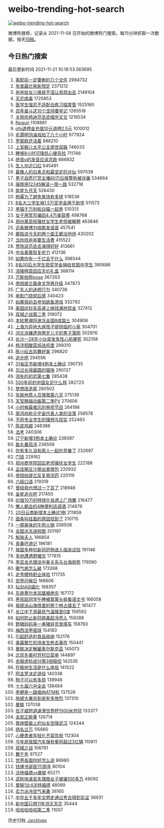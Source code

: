 # weibo-trending-hot-search

[![weibo-trending-hot-search](https://github.com/ameizi/weibo-trending-hot-search/actions/workflows/ci.yml/badge.svg)](https://github.com/ameizi/weibo-trending-hot-search/actions/workflows/ci.yml)

微博热搜榜，记录从 2021-11-08 日开始的微博热门搜索。每15分钟抓取一次数据，按天[归档](./archives)。

## 今日热门搜索

<!-- BEGIN --> 
最后更新时间 2021-11-21 10:18:53.563695 
1. [离职前一定要删的几个文件](https://s.weibo.com/weibo?q=%23%E7%A6%BB%E8%81%8C%E5%89%8D%E4%B8%80%E5%AE%9A%E8%A6%81%E5%88%A0%E7%9A%84%E5%87%A0%E4%B8%AA%E6%96%87%E4%BB%B6%23&Refer=top) 2994732
1. [年度最烂电影预定](https://s.weibo.com/weibo?q=%23%E5%B9%B4%E5%BA%A6%E6%9C%80%E7%83%82%E7%94%B5%E5%BD%B1%E9%A2%84%E5%AE%9A%23&Refer=top) 2371212
1. [爸爸给女儿换尿不湿让叔叔出去](https://s.weibo.com/weibo?q=%23%E7%88%B8%E7%88%B8%E7%BB%99%E5%A5%B3%E5%84%BF%E6%8D%A2%E5%B0%BF%E4%B8%8D%E6%B9%BF%E8%AE%A9%E5%8F%94%E5%8F%94%E5%87%BA%E5%8E%BB%23&Refer=top) 2149104
1. [天花病毒](https://s.weibo.com/weibo?q=%23%E5%A4%A9%E8%8A%B1%E7%97%85%E6%AF%92%23&Refer=top) 1725853
1. [医学生强忍不适配合练习插胃管](https://s.weibo.com/weibo?q=%23%E5%8C%BB%E5%AD%A6%E7%94%9F%E5%BC%BA%E5%BF%8D%E4%B8%8D%E9%80%82%E9%85%8D%E5%90%88%E7%BB%83%E4%B9%A0%E6%8F%92%E8%83%83%E7%AE%A1%23&Refer=top) 1525160
1. [百年奋斗这10个坚持要牢记](https://s.weibo.com/weibo?q=%23%E7%99%BE%E5%B9%B4%E5%A5%8B%E6%96%97%E8%BF%9910%E4%B8%AA%E5%9D%9A%E6%8C%81%E8%A6%81%E7%89%A2%E8%AE%B0%23&Refer=top) 1265518
1. [关晓彤杨迪范丞丞唱穷叉叉](https://s.weibo.com/weibo?q=%23%E5%85%B3%E6%99%93%E5%BD%A4%E6%9D%A8%E8%BF%AA%E8%8C%83%E4%B8%9E%E4%B8%9E%E5%94%B1%E7%A9%B7%E5%8F%89%E5%8F%89%23&Refer=top) 1216534
1. [Nuguri](https://s.weibo.com/weibo?q=Nuguri&Refer=top) 1108881
1. [ofo退押金充值10元退押2.5元](https://s.weibo.com/weibo?q=ofo%E9%80%80%E6%8A%BC%E9%87%91%E5%85%85%E5%80%BC10%E5%85%83%E9%80%80%E6%8A%BC2.5%E5%85%83&Refer=top) 1010012
1. [俞灏明泡澡戏拍了八个小时](https://s.weibo.com/weibo?q=%23%E4%BF%9E%E7%81%8F%E6%98%8E%E6%B3%A1%E6%BE%A1%E6%88%8F%E6%8B%8D%E4%BA%86%E5%85%AB%E4%B8%AA%E5%B0%8F%E6%97%B6%23&Refer=top) 977924
1. [罗密欧还活着](https://s.weibo.com/weibo?q=%23%E7%BD%97%E5%AF%86%E6%AC%A7%E8%BF%98%E6%B4%BB%E7%9D%80%23&Refer=top) 888210
1. [上官婉儿太平公主盛世双姝](https://s.weibo.com/weibo?q=%23%E4%B8%8A%E5%AE%98%E5%A9%89%E5%84%BF%E5%A4%AA%E5%B9%B3%E5%85%AC%E4%B8%BB%E7%9B%9B%E4%B8%96%E5%8F%8C%E5%A7%9D%23&Refer=top) 746033
1. [睡够8小时可降低心梗风险](https://s.weibo.com/weibo?q=%23%E7%9D%A1%E5%A4%9F8%E5%B0%8F%E6%97%B6%E5%8F%AF%E9%99%8D%E4%BD%8E%E5%BF%83%E6%A2%97%E9%A3%8E%E9%99%A9%23&Refer=top) 711746
1. [拼音o的发音应该念欧](https://s.weibo.com/weibo?q=%23%E6%8B%BC%E9%9F%B3o%E7%9A%84%E5%8F%91%E9%9F%B3%E5%BA%94%E8%AF%A5%E5%BF%B5%E6%AC%A7%23&Refer=top) 686832
1. [生人勿近口红](https://s.weibo.com/weibo?q=%E7%94%9F%E4%BA%BA%E5%8B%BF%E8%BF%91%E5%8F%A3%E7%BA%A2&Refer=top) 645491
1. [最像人的白素贞和最坚定的许仙](https://s.weibo.com/weibo?q=%E6%9C%80%E5%83%8F%E4%BA%BA%E7%9A%84%E7%99%BD%E7%B4%A0%E8%B4%9E%E5%92%8C%E6%9C%80%E5%9D%9A%E5%AE%9A%E7%9A%84%E8%AE%B8%E4%BB%99&Refer=top) 597038
1. [男子自愿打赏主播80万后报警称被诈骗](https://s.weibo.com/weibo?q=%23%E7%94%B7%E5%AD%90%E8%87%AA%E6%84%BF%E6%89%93%E8%B5%8F%E4%B8%BB%E6%92%AD80%E4%B8%87%E5%90%8E%E6%8A%A5%E8%AD%A6%E7%A7%B0%E8%A2%AB%E8%AF%88%E9%AA%97%23&Refer=top) 534664
1. [康辉用12345解读一带一路](https://s.weibo.com/weibo?q=%23%E5%BA%B7%E8%BE%89%E7%94%A812345%E8%A7%A3%E8%AF%BB%E4%B8%80%E5%B8%A6%E4%B8%80%E8%B7%AF%23&Refer=top) 532718
1. [偷星九月天](https://s.weibo.com/weibo?q=%23%E5%81%B7%E6%98%9F%E4%B9%9D%E6%9C%88%E5%A4%A9%23&Refer=top) 526430
1. [杨幂为了避免笑场有多拼](https://s.weibo.com/weibo?q=%23%E6%9D%A8%E5%B9%82%E4%B8%BA%E4%BA%86%E9%81%BF%E5%85%8D%E7%AC%91%E5%9C%BA%E6%9C%89%E5%A4%9A%E6%8B%BC%23&Refer=top) 518536
1. [8名大三学生捐1.5万奖学金用于助学](https://s.weibo.com/weibo?q=%238%E5%90%8D%E5%A4%A7%E4%B8%89%E5%AD%A6%E7%94%9F%E6%8D%901.5%E4%B8%87%E5%A5%96%E5%AD%A6%E9%87%91%E7%94%A8%E4%BA%8E%E5%8A%A9%E5%AD%A6%23&Refer=top) 511573
1. [黑猫千万别和白猫一起养](https://s.weibo.com/weibo?q=%23%E9%BB%91%E7%8C%AB%E5%8D%83%E4%B8%87%E5%88%AB%E5%92%8C%E7%99%BD%E7%8C%AB%E4%B8%80%E8%B5%B7%E5%85%BB%23&Refer=top) 510313
1. [女子用冥币骗回4.4万美容费](https://s.weibo.com/weibo?q=%23%E5%A5%B3%E5%AD%90%E7%94%A8%E5%86%A5%E5%B8%81%E9%AA%97%E5%9B%9E4.4%E4%B8%87%E7%BE%8E%E5%AE%B9%E8%B4%B9%23&Refer=top) 498768
1. [郑州某高校骚扰女学生老师被解聘](https://s.weibo.com/weibo?q=%23%E9%83%91%E5%B7%9E%E6%9F%90%E9%AB%98%E6%A0%A1%E9%AA%9A%E6%89%B0%E5%A5%B3%E5%AD%A6%E7%94%9F%E8%80%81%E5%B8%88%E8%A2%AB%E8%A7%A3%E8%81%98%23&Refer=top) 463846
1. [这条微博为啥能发语音](https://s.weibo.com/weibo?q=%23%E8%BF%99%E6%9D%A1%E5%BE%AE%E5%8D%9A%E4%B8%BA%E5%95%A5%E8%83%BD%E5%8F%91%E8%AF%AD%E9%9F%B3%23&Refer=top) 457541
1. [鹿晗说今天的两个面王都没他帅](https://s.weibo.com/weibo?q=%23%E9%B9%BF%E6%99%97%E8%AF%B4%E4%BB%8A%E5%A4%A9%E7%9A%84%E4%B8%A4%E4%B8%AA%E9%9D%A2%E7%8E%8B%E9%83%BD%E6%B2%A1%E4%BB%96%E5%B8%85%23&Refer=top) 430202
1. [当你找爸爸要生活费](https://s.weibo.com/weibo?q=%23%E5%BD%93%E4%BD%A0%E6%89%BE%E7%88%B8%E7%88%B8%E8%A6%81%E7%94%9F%E6%B4%BB%E8%B4%B9%23&Refer=top) 415522
1. [贾玲说范丞丞演得好好](https://s.weibo.com/weibo?q=%23%E8%B4%BE%E7%8E%B2%E8%AF%B4%E8%8C%83%E4%B8%9E%E4%B8%9E%E6%BC%94%E5%BE%97%E5%A5%BD%E5%A5%BD%23&Refer=top) 413661
1. [中岛美嘉恢复听力](https://s.weibo.com/weibo?q=%23%E4%B8%AD%E5%B2%9B%E7%BE%8E%E5%98%89%E6%81%A2%E5%A4%8D%E5%90%AC%E5%8A%9B%23&Refer=top) 412136
1. [如果你有一千亿会干什么](https://s.weibo.com/weibo?q=%23%E5%A6%82%E6%9E%9C%E4%BD%A0%E6%9C%89%E4%B8%80%E5%8D%83%E4%BA%BF%E4%BC%9A%E5%B9%B2%E4%BB%80%E4%B9%88%23&Refer=top) 398544
1. [8名00后大学生把奖学金捐给贫困中学生](https://s.weibo.com/weibo?q=%238%E5%90%8D00%E5%90%8E%E5%A4%A7%E5%AD%A6%E7%94%9F%E6%8A%8A%E5%A5%96%E5%AD%A6%E9%87%91%E6%8D%90%E7%BB%99%E8%B4%AB%E5%9B%B0%E4%B8%AD%E5%AD%A6%E7%94%9F%23&Refer=top) 380686
1. [涪陵榨菜回应天价礼盒](https://s.weibo.com/weibo?q=%23%E6%B6%AA%E9%99%B5%E6%A6%A8%E8%8F%9C%E5%9B%9E%E5%BA%94%E5%A4%A9%E4%BB%B7%E7%A4%BC%E7%9B%92%23&Refer=top) 368114
1. [万能拍照pose](https://s.weibo.com/weibo?q=%23%E4%B8%87%E8%83%BD%E6%8B%8D%E7%85%A7pose%23&Refer=top) 367263
1. [帝旭缇兰替身文学再升级](https://s.weibo.com/weibo?q=%23%E5%B8%9D%E6%97%AD%E7%BC%87%E5%85%B0%E6%9B%BF%E8%BA%AB%E6%96%87%E5%AD%A6%E5%86%8D%E5%8D%87%E7%BA%A7%23&Refer=top) 347873
1. [广东人的迷惑行为](https://s.weibo.com/weibo?q=%E5%B9%BF%E4%B8%9C%E4%BA%BA%E7%9A%84%E8%BF%B7%E6%83%91%E8%A1%8C%E4%B8%BA&Refer=top) 340738
1. [电影门锁观后感](https://s.weibo.com/weibo?q=%23%E7%94%B5%E5%BD%B1%E9%97%A8%E9%94%81%E8%A7%82%E5%90%8E%E6%84%9F%23&Refer=top) 340423
1. [如果我妈去参加姚鱼游戏](https://s.weibo.com/weibo?q=%E5%A6%82%E6%9E%9C%E6%88%91%E5%A6%88%E5%8E%BB%E5%8F%82%E5%8A%A0%E5%A7%9A%E9%B1%BC%E6%B8%B8%E6%88%8F&Refer=top) 332792
1. [美国运钞车高速上掉钱满地现金](https://s.weibo.com/weibo?q=%23%E7%BE%8E%E5%9B%BD%E8%BF%90%E9%92%9E%E8%BD%A6%E9%AB%98%E9%80%9F%E4%B8%8A%E6%8E%89%E9%92%B1%E6%BB%A1%E5%9C%B0%E7%8E%B0%E9%87%91%23&Refer=top) 327412
1. [双城之战第二季](https://s.weibo.com/weibo?q=%E5%8F%8C%E5%9F%8E%E4%B9%8B%E6%88%98%E7%AC%AC%E4%BA%8C%E5%AD%A3&Refer=top) 319072
1. [本轮寒潮将速冻全国8成国土](https://s.weibo.com/weibo?q=%23%E6%9C%AC%E8%BD%AE%E5%AF%92%E6%BD%AE%E5%B0%86%E9%80%9F%E5%86%BB%E5%85%A8%E5%9B%BD8%E6%88%90%E5%9B%BD%E5%9C%9F%23&Refer=top) 304908
1. [上海为异地大病孩子提供临时小家](https://s.weibo.com/weibo?q=%23%E4%B8%8A%E6%B5%B7%E4%B8%BA%E5%BC%82%E5%9C%B0%E5%A4%A7%E7%97%85%E5%AD%A9%E5%AD%90%E6%8F%90%E4%BE%9B%E4%B8%B4%E6%97%B6%E5%B0%8F%E5%AE%B6%23&Refer=top) 304701
1. [河北涉嫌遗弃两岁儿子的男子落网](https://s.weibo.com/weibo?q=%23%E6%B2%B3%E5%8C%97%E6%B6%89%E5%AB%8C%E9%81%97%E5%BC%83%E4%B8%A4%E5%B2%81%E5%84%BF%E5%AD%90%E7%9A%84%E7%94%B7%E5%AD%90%E8%90%BD%E7%BD%91%23&Refer=top) 302976
1. [长沙一28岁小伙突发急性心肌梗死](https://s.weibo.com/weibo?q=%23%E9%95%BF%E6%B2%99%E4%B8%8028%E5%B2%81%E5%B0%8F%E4%BC%99%E7%AA%81%E5%8F%91%E6%80%A5%E6%80%A7%E5%BF%83%E8%82%8C%E6%A2%97%E6%AD%BB%23&Refer=top) 302158
1. [杨洋把酸菜炖进鸡里](https://s.weibo.com/weibo?q=%23%E6%9D%A8%E6%B4%8B%E6%8A%8A%E9%85%B8%E8%8F%9C%E7%82%96%E8%BF%9B%E9%B8%A1%E9%87%8C%23&Refer=top) 299310
1. [陈小纭古风舞好美](https://s.weibo.com/weibo?q=%23%E9%99%88%E5%B0%8F%E7%BA%AD%E5%8F%A4%E9%A3%8E%E8%88%9E%E5%A5%BD%E7%BE%8E%23&Refer=top) 296820
1. [追光吧](https://s.weibo.com/weibo?q=%E8%BF%BD%E5%85%89%E5%90%A7&Refer=top) 294556
1. [31省区市新增4例本土确诊](https://s.weibo.com/weibo?q=%2331%E7%9C%81%E5%8C%BA%E5%B8%82%E6%96%B0%E5%A2%9E4%E4%BE%8B%E6%9C%AC%E5%9C%9F%E7%A1%AE%E8%AF%8A%23&Refer=top) 290735
1. [见过长得最圆的猫咪](https://s.weibo.com/weibo?q=%23%E8%A7%81%E8%BF%87%E9%95%BF%E5%BE%97%E6%9C%80%E5%9C%86%E7%9A%84%E7%8C%AB%E5%92%AA%23&Refer=top) 290127
1. [消失的初恋第七集](https://s.weibo.com/weibo?q=%23%E6%B6%88%E5%A4%B1%E7%9A%84%E5%88%9D%E6%81%8B%E7%AC%AC%E4%B8%83%E9%9B%86%23&Refer=top) 285438
1. [500年前的中国女足什么样](https://s.weibo.com/weibo?q=%23500%E5%B9%B4%E5%89%8D%E7%9A%84%E4%B8%AD%E5%9B%BD%E5%A5%B3%E8%B6%B3%E4%BB%80%E4%B9%88%E6%A0%B7%23&Refer=top) 282723
1. [梦想改造家](https://s.weibo.com/weibo?q=%E6%A2%A6%E6%83%B3%E6%94%B9%E9%80%A0%E5%AE%B6&Refer=top) 280502
1. [失联地质人员搜救第六天](https://s.weibo.com/weibo?q=%E5%A4%B1%E8%81%94%E5%9C%B0%E8%B4%A8%E4%BA%BA%E5%91%98%E6%90%9C%E6%95%91%E7%AC%AC%E5%85%AD%E5%A4%A9&Refer=top) 275136
1. [天官赐福动画第二季PV](https://s.weibo.com/weibo?q=%23%E5%A4%A9%E5%AE%98%E8%B5%90%E7%A6%8F%E5%8A%A8%E7%94%BB%E7%AC%AC%E4%BA%8C%E5%AD%A3PV%23&Refer=top) 270606
1. [小时候最难忘的电视节目](https://s.weibo.com/weibo?q=%23%E5%B0%8F%E6%97%B6%E5%80%99%E6%9C%80%E9%9A%BE%E5%BF%98%E7%9A%84%E7%94%B5%E8%A7%86%E8%8A%82%E7%9B%AE%23&Refer=top) 264198
1. [周鸿祎称元宇宙代表人类的没落](https://s.weibo.com/weibo?q=%23%E5%91%A8%E9%B8%BF%E7%A5%8E%E7%A7%B0%E5%85%83%E5%AE%87%E5%AE%99%E4%BB%A3%E8%A1%A8%E4%BA%BA%E7%B1%BB%E7%9A%84%E6%B2%A1%E8%90%BD%23&Refer=top) 258578
1. [不同专业学生的理想与现实](https://s.weibo.com/weibo?q=%23%E4%B8%8D%E5%90%8C%E4%B8%93%E4%B8%9A%E5%AD%A6%E7%94%9F%E7%9A%84%E7%90%86%E6%83%B3%E4%B8%8E%E7%8E%B0%E5%AE%9E%23&Refer=top) 252463
1. [陈皮鸡翅](https://s.weibo.com/weibo?q=%E9%99%88%E7%9A%AE%E9%B8%A1%E7%BF%85&Refer=top) 246388
1. [法考](https://s.weibo.com/weibo?q=%23%E6%B3%95%E8%80%83%23&Refer=top) 240306
1. [辽宁新增3例本土确诊](https://s.weibo.com/weibo?q=%23%E8%BE%BD%E5%AE%81%E6%96%B0%E5%A2%9E3%E4%BE%8B%E6%9C%AC%E5%9C%9F%E7%A1%AE%E8%AF%8A%23&Refer=top) 239397
1. [鱼丸番茄汤](https://s.weibo.com/weibo?q=%E9%B1%BC%E4%B8%B8%E7%95%AA%E8%8C%84%E6%B1%A4&Refer=top) 236509
1. [你有多久没和家人一起吃早餐了](https://s.weibo.com/weibo?q=%23%E4%BD%A0%E6%9C%89%E5%A4%9A%E4%B9%85%E6%B2%A1%E5%92%8C%E5%AE%B6%E4%BA%BA%E4%B8%80%E8%B5%B7%E5%90%83%E6%97%A9%E9%A4%90%E4%BA%86%23&Refer=top) 232697
1. [门锁](https://s.weibo.com/weibo?q=%E9%97%A8%E9%94%81&Refer=top) 229162
1. [郑州商学院回应老师骚扰女学生](https://s.weibo.com/weibo?q=%23%E9%83%91%E5%B7%9E%E5%95%86%E5%AD%A6%E9%99%A2%E5%9B%9E%E5%BA%94%E8%80%81%E5%B8%88%E9%AA%9A%E6%89%B0%E5%A5%B3%E5%AD%A6%E7%94%9F%23&Refer=top) 222188
1. [孟佳喝豆汁喝出表情包](https://s.weibo.com/weibo?q=%23%E5%AD%9F%E4%BD%B3%E5%96%9D%E8%B1%86%E6%B1%81%E5%96%9D%E5%87%BA%E8%A1%A8%E6%83%85%E5%8C%85%23&Refer=top) 220932
1. [帝旭给缇兰反复喝凉药](https://s.weibo.com/weibo?q=%23%E5%B8%9D%E6%97%AD%E7%BB%99%E7%BC%87%E5%85%B0%E5%8F%8D%E5%A4%8D%E5%96%9D%E5%87%89%E8%8D%AF%23&Refer=top) 220119
1. [六级口语](https://s.weibo.com/weibo?q=%E5%85%AD%E7%BA%A7%E5%8F%A3%E8%AF%AD&Refer=top) 219319
1. [曾经我也想过一了百了](https://s.weibo.com/weibo?q=%23%E6%9B%BE%E7%BB%8F%E6%88%91%E4%B9%9F%E6%83%B3%E8%BF%87%E4%B8%80%E4%BA%86%E7%99%BE%E4%BA%86%23&Refer=top) 218946
1. [金星追光吧](https://s.weibo.com/weibo?q=%E9%87%91%E6%98%9F%E8%BF%BD%E5%85%89%E5%90%A7&Refer=top) 217450
1. [价值10万的特效化妆遇上广场舞](https://s.weibo.com/weibo?q=%E4%BB%B7%E5%80%BC10%E4%B8%87%E7%9A%84%E7%89%B9%E6%95%88%E5%8C%96%E5%A6%86%E9%81%87%E4%B8%8A%E5%B9%BF%E5%9C%BA%E8%88%9E&Refer=top) 216477
1. [懒人都会的4种便利店调酒](https://s.weibo.com/weibo?q=%E6%87%92%E4%BA%BA%E9%83%BD%E4%BC%9A%E7%9A%844%E7%A7%8D%E4%BE%BF%E5%88%A9%E5%BA%97%E8%B0%83%E9%85%92&Refer=top) 214879
1. [20日云南新增本土确诊1例](https://s.weibo.com/weibo?q=%2320%E6%97%A5%E4%BA%91%E5%8D%97%E6%96%B0%E5%A2%9E%E6%9C%AC%E5%9C%9F%E7%A1%AE%E8%AF%8A1%E4%BE%8B%23&Refer=top) 211859
1. [面条叫挂面的原因找到了](https://s.weibo.com/weibo?q=%23%E9%9D%A2%E6%9D%A1%E5%8F%AB%E6%8C%82%E9%9D%A2%E7%9A%84%E5%8E%9F%E5%9B%A0%E6%89%BE%E5%88%B0%E4%BA%86%23&Refer=top) 210715
1. [一顿美味的牛肉火锅](https://s.weibo.com/weibo?q=%E4%B8%80%E9%A1%BF%E7%BE%8E%E5%91%B3%E7%9A%84%E7%89%9B%E8%82%89%E7%81%AB%E9%94%85&Refer=top) 206508
1. [全国冰冻进程图](https://s.weibo.com/weibo?q=%23%E5%85%A8%E5%9B%BD%E5%86%B0%E5%86%BB%E8%BF%9B%E7%A8%8B%E5%9B%BE%23&Refer=top) 201197
1. [斛珠夫人](https://s.weibo.com/weibo?q=%E6%96%9B%E7%8F%A0%E5%A4%AB%E4%BA%BA&Refer=top) 196854
1. [青春环游记](https://s.weibo.com/weibo?q=%E9%9D%92%E6%98%A5%E7%8E%AF%E6%B8%B8%E8%AE%B0&Refer=top) 196181
1. [我国多种抗新冠药物进入临床试验](https://s.weibo.com/weibo?q=%23%E6%88%91%E5%9B%BD%E5%A4%9A%E7%A7%8D%E6%8A%97%E6%96%B0%E5%86%A0%E8%8D%AF%E7%89%A9%E8%BF%9B%E5%85%A5%E4%B8%B4%E5%BA%8A%E8%AF%95%E9%AA%8C%23&Refer=top) 191146
1. [多地遭遇野猪灾](https://s.weibo.com/weibo?q=%23%E5%A4%9A%E5%9C%B0%E9%81%AD%E9%81%87%E9%87%8E%E7%8C%AA%E7%81%BE%23&Refer=top) 177615
1. [李显龙总理谈中美关系与台海局势](https://s.weibo.com/weibo?q=%E6%9D%8E%E6%98%BE%E9%BE%99%E6%80%BB%E7%90%86%E8%B0%88%E4%B8%AD%E7%BE%8E%E5%85%B3%E7%B3%BB%E4%B8%8E%E5%8F%B0%E6%B5%B7%E5%B1%80%E5%8A%BF&Refer=top) 176590
1. [暖气病怎么破](https://s.weibo.com/weibo?q=%23%E6%9A%96%E6%B0%94%E7%97%85%E6%80%8E%E4%B9%88%E7%A0%B4%23&Refer=top) 173268
1. [走秀模特职业体验](https://s.weibo.com/weibo?q=%E8%B5%B0%E7%A7%80%E6%A8%A1%E7%89%B9%E8%81%8C%E4%B8%9A%E4%BD%93%E9%AA%8C&Refer=top) 171735
1. [世界问候日](https://s.weibo.com/weibo?q=%23%E4%B8%96%E7%95%8C%E9%97%AE%E5%80%99%E6%97%A5%23&Refer=top) 168606
1. [仙剑4动画化](https://s.weibo.com/weibo?q=%23%E4%BB%99%E5%89%914%E5%8A%A8%E7%94%BB%E5%8C%96%23&Refer=top) 168357
1. [东南墨尔本凤凰被绝杀](https://s.weibo.com/weibo?q=%23%E4%B8%9C%E5%8D%97%E5%A2%A8%E5%B0%94%E6%9C%AC%E5%87%A4%E5%87%B0%E8%A2%AB%E7%BB%9D%E6%9D%80%23&Refer=top) 167172
1. [男孩趁同学午睡被窝蒙头偷看语文书](https://s.weibo.com/weibo?q=%23%E7%94%B7%E5%AD%A9%E8%B6%81%E5%90%8C%E5%AD%A6%E5%8D%88%E7%9D%A1%E8%A2%AB%E7%AA%9D%E8%92%99%E5%A4%B4%E5%81%B7%E7%9C%8B%E8%AF%AD%E6%96%87%E4%B9%A6%23&Refer=top) 166058
1. [我就派山海情里的那个林占熺去了](https://s.weibo.com/weibo?q=%23%E6%88%91%E5%B0%B1%E6%B4%BE%E5%B1%B1%E6%B5%B7%E6%83%85%E9%87%8C%E7%9A%84%E9%82%A3%E4%B8%AA%E6%9E%97%E5%8D%A0%E7%86%BA%E5%8E%BB%E4%BA%86%23&Refer=top) 161477
1. [长江中下游最低气温降至0度](https://s.weibo.com/weibo?q=%23%E9%95%BF%E6%B1%9F%E4%B8%AD%E4%B8%8B%E6%B8%B8%E6%9C%80%E4%BD%8E%E6%B0%94%E6%B8%A9%E9%99%8D%E8%87%B30%E5%BA%A6%23&Refer=top) 159592
1. [如何防止新冠病毒趁冷而入](https://s.weibo.com/weibo?q=%23%E5%A6%82%E4%BD%95%E9%98%B2%E6%AD%A2%E6%96%B0%E5%86%A0%E7%97%85%E6%AF%92%E8%B6%81%E5%86%B7%E8%80%8C%E5%85%A5%23&Refer=top) 159288
1. [野猪妈妈率一串猪娃觅食撞车](https://s.weibo.com/weibo?q=%23%E9%87%8E%E7%8C%AA%E5%A6%88%E5%A6%88%E7%8E%87%E4%B8%80%E4%B8%B2%E7%8C%AA%E5%A8%83%E8%A7%85%E9%A3%9F%E6%92%9E%E8%BD%A6%23&Refer=top) 158783
1. [梅西法甲首球](https://s.weibo.com/weibo?q=%23%E6%A2%85%E8%A5%BF%E6%B3%95%E7%94%B2%E9%A6%96%E7%90%83%23&Refer=top) 154183
1. [引起舒适的食品收纳](https://s.weibo.com/weibo?q=%E5%BC%95%E8%B5%B7%E8%88%92%E9%80%82%E7%9A%84%E9%A3%9F%E5%93%81%E6%94%B6%E7%BA%B3&Refer=top) 152176
1. [美最繁忙机场发生枪击事件](https://s.weibo.com/weibo?q=%23%E7%BE%8E%E6%9C%80%E7%B9%81%E5%BF%99%E6%9C%BA%E5%9C%BA%E5%8F%91%E7%94%9F%E6%9E%AA%E5%87%BB%E4%BA%8B%E4%BB%B6%23&Refer=top) 150441
1. [曼联决定解雇索尔斯克亚](https://s.weibo.com/weibo?q=%23%E6%9B%BC%E8%81%94%E5%86%B3%E5%AE%9A%E8%A7%A3%E9%9B%87%E7%B4%A2%E5%B0%94%E6%96%AF%E5%85%8B%E4%BA%9A%23&Refer=top) 145073
1. [北京冬奥村开村日菜单](https://s.weibo.com/weibo?q=%23%E5%8C%97%E4%BA%AC%E5%86%AC%E5%A5%A5%E6%9D%91%E5%BC%80%E6%9D%91%E6%97%A5%E8%8F%9C%E5%8D%95%23&Refer=top) 144897
1. [衣服虚标成分需3倍赔偿](https://s.weibo.com/weibo?q=%23%E8%A1%A3%E6%9C%8D%E8%99%9A%E6%A0%87%E6%88%90%E5%88%86%E9%9C%803%E5%80%8D%E8%B5%94%E5%81%BF%23&Refer=top) 142535
1. [在极地生活是什么体验](https://s.weibo.com/weibo?q=%23%E5%9C%A8%E6%9E%81%E5%9C%B0%E7%94%9F%E6%B4%BB%E6%98%AF%E4%BB%80%E4%B9%88%E4%BD%93%E9%AA%8C%23&Refer=top) 141522
1. [阿圭罗决定退役](https://s.weibo.com/weibo?q=%23%E9%98%BF%E5%9C%AD%E7%BD%97%E5%86%B3%E5%AE%9A%E9%80%80%E5%BD%B9%23&Refer=top) 140338
1. [狗子可以有多损](https://s.weibo.com/weibo?q=%23%E7%8B%97%E5%AD%90%E5%8F%AF%E4%BB%A5%E6%9C%89%E5%A4%9A%E6%8D%9F%23&Refer=top) 139946
1. [十九届六中全会](https://s.weibo.com/weibo?q=%23%E5%8D%81%E4%B9%9D%E5%B1%8A%E5%85%AD%E4%B8%AD%E5%85%A8%E4%BC%9A%23&Refer=top) 139494
1. [李健是一路唱响ATM机](https://s.weibo.com/weibo?q=%23%E6%9D%8E%E5%81%A5%E6%98%AF%E4%B8%80%E8%B7%AF%E5%94%B1%E5%93%8DATM%E6%9C%BA%23&Refer=top) 137526
1. [旅顺大屠杀到底有多惨烈](https://s.weibo.com/weibo?q=%23%E6%97%85%E9%A1%BA%E5%A4%A7%E5%B1%A0%E6%9D%80%E5%88%B0%E5%BA%95%E6%9C%89%E5%A4%9A%E6%83%A8%E7%83%88%23&Refer=top) 137310
1. [曼联](https://s.weibo.com/weibo?q=%E6%9B%BC%E8%81%94&Refer=top) 137038
1. [任子威短道速滑世界杯1500米夺冠](https://s.weibo.com/weibo?q=%23%E4%BB%BB%E5%AD%90%E5%A8%81%E7%9F%AD%E9%81%93%E9%80%9F%E6%BB%91%E4%B8%96%E7%95%8C%E6%9D%AF1500%E7%B1%B3%E5%A4%BA%E5%86%A0%23&Refer=top) 133377
1. [全民正能量](https://s.weibo.com/weibo?q=%23%E5%85%A8%E6%B0%91%E6%AD%A3%E8%83%BD%E9%87%8F%23&Refer=top) 126714
1. [敦煌壁画上的仙女空降武汉](https://s.weibo.com/weibo?q=%23%E6%95%A6%E7%85%8C%E5%A3%81%E7%94%BB%E4%B8%8A%E7%9A%84%E4%BB%99%E5%A5%B3%E7%A9%BA%E9%99%8D%E6%AD%A6%E6%B1%89%23&Refer=top) 124344
1. [扬名立万](https://s.weibo.com/weibo?q=%E6%89%AC%E5%90%8D%E7%AB%8B%E4%B8%87&Refer=top) 115660
1. [心梗患者年轻化不容忽视](https://s.weibo.com/weibo?q=%23%E5%BF%83%E6%A2%97%E6%82%A3%E8%80%85%E5%B9%B4%E8%BD%BB%E5%8C%96%E4%B8%8D%E5%AE%B9%E5%BF%BD%E8%A7%86%23&Refer=top) 112304
1. [今年底我国汽车保有量将超过3亿辆](https://s.weibo.com/weibo?q=%23%E4%BB%8A%E5%B9%B4%E5%BA%95%E6%88%91%E5%9B%BD%E6%B1%BD%E8%BD%A6%E4%BF%9D%E6%9C%89%E9%87%8F%E5%B0%86%E8%B6%85%E8%BF%873%E4%BA%BF%E8%BE%86%23&Refer=top) 110911
1. [双城之战](https://s.weibo.com/weibo?q=%E5%8F%8C%E5%9F%8E%E4%B9%8B%E6%88%98&Refer=top) 106761
1. [舞千年](https://s.weibo.com/weibo?q=%E8%88%9E%E5%8D%83%E5%B9%B4&Refer=top) 97527
1. [世界各国你好怎么说](https://s.weibo.com/weibo?q=%23%E4%B8%96%E7%95%8C%E5%90%84%E5%9B%BD%E4%BD%A0%E5%A5%BD%E6%80%8E%E4%B9%88%E8%AF%B4%23&Refer=top) 86980
1. [钱锺书诞辰111周年](https://s.weibo.com/weibo?q=%23%E9%92%B1%E9%94%BA%E4%B9%A6%E8%AF%9E%E8%BE%B0111%E5%91%A8%E5%B9%B4%23&Refer=top) 80104
1. [沃特福德vs曼联](https://s.weibo.com/weibo?q=%E6%B2%83%E7%89%B9%E7%A6%8F%E5%BE%B7vs%E6%9B%BC%E8%81%94&Refer=top) 65271
1. [谎称快递丢失理赔女子被骗100多万](https://s.weibo.com/weibo?q=%23%E8%B0%8E%E7%A7%B0%E5%BF%AB%E9%80%92%E4%B8%A2%E5%A4%B1%E7%90%86%E8%B5%94%E5%A5%B3%E5%AD%90%E8%A2%AB%E9%AA%97100%E5%A4%9A%E4%B8%87%23&Refer=top) 49092
1. [曼联1比4沃特福德](https://s.weibo.com/weibo?q=%E6%9B%BC%E8%81%941%E6%AF%944%E6%B2%83%E7%89%B9%E7%A6%8F%E5%BE%B7&Refer=top) 48099
1. [实力派冷空气来袭](https://s.weibo.com/weibo?q=%23%E5%AE%9E%E5%8A%9B%E6%B4%BE%E5%86%B7%E7%A9%BA%E6%B0%94%E6%9D%A5%E8%A2%AD%23&Refer=top) 38165
1. [中华五千多年文明史通过考古得到实证](https://s.weibo.com/weibo?q=%23%E4%B8%AD%E5%8D%8E%E4%BA%94%E5%8D%83%E5%A4%9A%E5%B9%B4%E6%96%87%E6%98%8E%E5%8F%B2%E9%80%9A%E8%BF%87%E8%80%83%E5%8F%A4%E5%BE%97%E5%88%B0%E5%AE%9E%E8%AF%81%23&Refer=top) 36931
1. [新中国只用11年消灭天花](https://s.weibo.com/weibo?q=%23%E6%96%B0%E4%B8%AD%E5%9B%BD%E5%8F%AA%E7%94%A811%E5%B9%B4%E6%B6%88%E7%81%AD%E5%A4%A9%E8%8A%B1%23&Refer=top) 35444
1. [哈哈哈哈哈第二季](https://s.weibo.com/weibo?q=%23%E5%93%88%E5%93%88%E5%93%88%E5%93%88%E5%93%88%E7%AC%AC%E4%BA%8C%E5%AD%A3%23&Refer=top) 11007
<!-- END -->

历史归档 [./archives](./archives)

